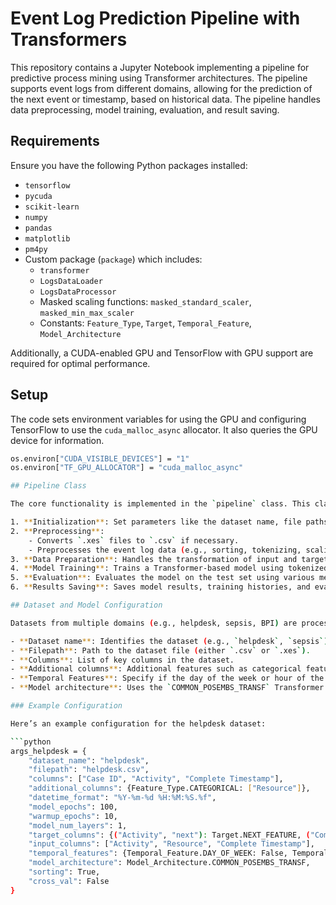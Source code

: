 # Event Log Prediction Pipeline with Transformers

This repository contains a Jupyter Notebook implementing a pipeline for predictive process mining using Transformer architectures. The pipeline supports event logs from different domains, allowing for the prediction of the next event or timestamp, based on historical data. The pipeline handles data preprocessing, model training, evaluation, and result saving.

## Requirements

Ensure you have the following Python packages installed:

- `tensorflow`
- `pycuda`
- `scikit-learn`
- `numpy`
- `pandas`
- `matplotlib`
- `pm4py`
- Custom package (`package`) which includes:
  - `transformer`
  - `LogsDataLoader`
  - `LogsDataProcessor`
  - Masked scaling functions: `masked_standard_scaler`, `masked_min_max_scaler`
  - Constants: `Feature_Type`, `Target`, `Temporal_Feature`, `Model_Architecture`

Additionally, a CUDA-enabled GPU and TensorFlow with GPU support are required for optimal performance.

## Setup

The code sets environment variables for using the GPU and configuring TensorFlow to use the `cuda_malloc_async` allocator. It also queries the GPU device for information.

```bash
os.environ["CUDA_VISIBLE_DEVICES"] = "1"
os.environ["TF_GPU_ALLOCATOR"] = "cuda_malloc_async"

## Pipeline Class

The core functionality is implemented in the `pipeline` class. This class handles various stages of the process:

1. **Initialization**: Set parameters like the dataset name, file paths, feature columns, model parameters, and target prediction tasks.
2. **Preprocessing**: 
    - Converts `.xes` files to `.csv` if necessary.
    - Preprocesses the event log data (e.g., sorting, tokenizing, scaling) and makes train-test splits.
3. **Data Preparation**: Handles the transformation of input and target features for model training.
4. **Model Training**: Trains a Transformer-based model using tokenized data and supports warmup phases, cross-validation, and other configurations.
5. **Evaluation**: Evaluates the model on the test set using various metrics like accuracy, precision, recall, F1-score (for categorical features), and MAE, MSE, RMSE, R2 (for timestamp features).
6. **Results Saving**: Saves model results, training histories, and evaluation metrics as `.csv` files.

## Dataset and Model Configuration

Datasets from multiple domains (e.g., helpdesk, sepsis, BPI) are processed. Each dataset is defined with:

- **Dataset name**: Identifies the dataset (e.g., `helpdesk`, `sepsis`).
- **Filepath**: Path to the dataset file (either `.csv` or `.xes`).
- **Columns**: List of key columns in the dataset.
- **Additional columns**: Additional features such as categorical features (`Resource`, `org:group`).
- **Temporal Features**: Specify if the day of the week or hour of the day should be included.
- **Model architecture**: Uses the `COMMON_POSEMBS_TRANSF` Transformer architecture.

### Example Configuration

Here’s an example configuration for the helpdesk dataset:

```python
args_helpdesk = {
    "dataset_name": "helpdesk",
    "filepath": "helpdesk.csv",
    "columns": ["Case ID", "Activity", "Complete Timestamp"],
    "additional_columns": {Feature_Type.CATEGORICAL: ["Resource"]},
    "datetime_format": "%Y-%m-%d %H:%M:%S.%f",
    "model_epochs": 100,
    "warmup_epochs": 10,
    "model_num_layers": 1,
    "target_columns": {("Activity", "next"): Target.NEXT_FEATURE, ("Complete Timestamp", "next"): Target.NEXT_FEATURE, ("Complete Timestamp", "last"): Target.LAST_FEATURE},
    "input_columns": ["Activity", "Resource", "Complete Timestamp"],
    "temporal_features": {Temporal_Feature.DAY_OF_WEEK: False, Temporal_Feature.HOUR_OF_DAY: False},
    "model_architecture": Model_Architecture.COMMON_POSEMBS_TRANSF,
    "sorting": True,
    "cross_val": False
}
